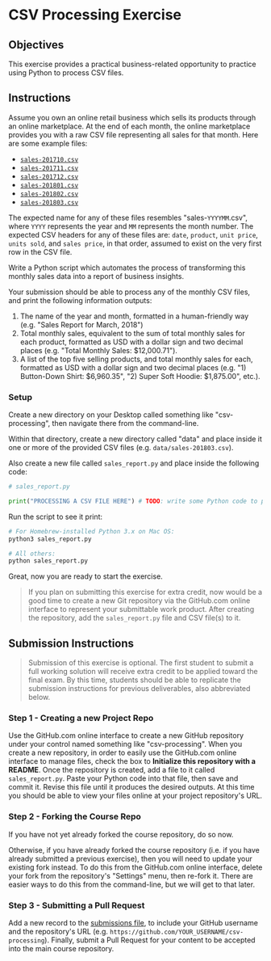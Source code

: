 # CSV Processing Exercise

## Objectives

This exercise provides a practical business-related opportunity to practice using Python to process CSV files.

## Instructions

Assume you own an online retail business which sells its products through an online marketplace. At the end of each month, the online marketplace provides you with a raw CSV file representing all sales for that month. Here are some example files:

   + [`sales-201710.csv`](data/sales-201710.csv)
   + [`sales-201711.csv`](data/sales-201711.csv)
   + [`sales-201712.csv`](data/sales-201712.csv)
   + [`sales-201801.csv`](data/sales-201801.csv)
   + [`sales-201802.csv`](data/sales-201802.csv)
   + [`sales-201803.csv`](data/sales-201803.csv)

The expected name for any of these files resembles "sales-`YYYYMM`.csv", where `YYYY` represents the year and `MM` represents the month number. The expected CSV headers for any of these files are: `date`, `product`, `unit price`, `units sold`, and `sales price`, in that order, assumed to exist on the very first row in the CSV file.

Write a Python script which automates the process of transforming this monthly sales data into a report of business insights.

Your submission should be able to process any of the monthly CSV files, and print the following information outputs:

  1. The name of the year and month, formatted in a human-friendly way (e.g. "Sales Report for March, 2018")
  2. Total monthly sales, equivalent to the sum of total monthly sales for each product, formatted as USD with a dollar sign and two decimal places (e.g. "Total Monthly Sales: $12,000.71").
  3. A list of the top five selling products, and total monthly sales for each, formatted as USD with a dollar sign and two decimal places (e.g. "1) Button-Down Shirt: $6,960.35", "2) Super Soft Hoodie: $1,875.00", etc.).

### Setup

Create a new directory on your Desktop called something like "csv-processing", then navigate there from the command-line.

Within that directory, create a new directory called "data" and place inside it one or more of the provided CSV files (e.g. `data/sales-201803.csv`).

Also create a new file called `sales_report.py` and place inside the following code:

```python
# sales_report.py

print("PROCESSING A CSV FILE HERE") # TODO: write some Python code to produce the desired output
```

Run the script to see it print:

```sh
# For Homebrew-installed Python 3.x on Mac OS:
python3 sales_report.py

# All others:
python sales_report.py
```

Great, now you are ready to start the exercise.

> If you plan on submitting this exercise for extra credit,
now would be a good time to create a new Git repository via the GitHub.com online interface
to represent your submittable work product.
After creating the repository, add the `sales_report.py` file and CSV file(s) to it.

## Submission Instructions

> Submission of this exercise is optional. The first student to submit a full working solution will receive extra credit to be applied toward the final exam. By this time, students should be able to replicate the submission instructions for previous deliverables, also abbreviated below.

### Step 1 - Creating a new Project Repo

Use the GitHub.com online interface to create a new GitHub repository under your control
named something like "csv-processing".
When you create a new repository, in order to easily use the GitHub.com online interface to manage files,
check the box to **Initialize this repository with a README**.
Once the repository is created, add a file to it called `sales_report.py`.
Paste your Python code into that file, then save and commit it. Revise this file until it produces the desired outputs.
At this time you should be able to view your files online at your project repository's URL.

### Step 2 - Forking the Course Repo

If you have not yet already forked the course repository, do so now.

Otherwise, if you have already forked the course repository
(i.e. if you have already submitted a previous exercise),
then you will need to update your existing fork instead.
To do this from the GitHub.com online interface, delete your fork from the repository's "Settings" menu, then re-fork it. There are easier ways to do this from the command-line, but we will get to that later.

### Step 3 - Submitting a Pull Request

Add a new record to the [submissions file](submissions.csv),
to include your GitHub username and the repository's URL (e.g. `https://github.com/YOUR_USERNAME/csv-processing`).
Finally, submit a Pull Request
for your content to be accepted into the main course repository.
